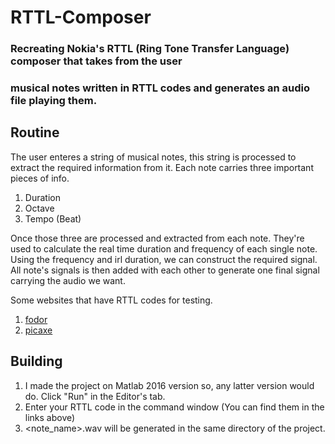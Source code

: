 # RTTL-Composer

### Recreating Nokia's RTTL (Ring Tone Transfer Language) composer that takes from the user
### musical notes written in RTTL codes and generates an audio file playing them.


## Routine

The user enteres a string of musical notes, this string is processed to extract
the required information from it. Each note carries three important pieces of info.
1. Duration
2. Octave
3. Tempo (Beat)

Once those three are processed and extracted from each note. They're used to calculate the real time duration
and frequency of each single note. Using the frequency and irl duration, we can construct the required signal.
All note's signals is then added with each other to generate one final signal carrying the audio we want.

Some websites that have RTTL codes for testing.
1. [fodor](http://www.fodor.sk/Spectrum/rttl.htm)
2. [picaxe](http://www.picaxe.com/RTTTL-Ringtones-for-Tune-Command/)


## Building

1. I made the project on Matlab 2016 version so, any latter version would do.
Click "Run" in the Editor's tab.
2. Enter your RTTL code in the command window (You can find them in the links above)
3. <note_name>.wav will be generated in the same directory of the project.